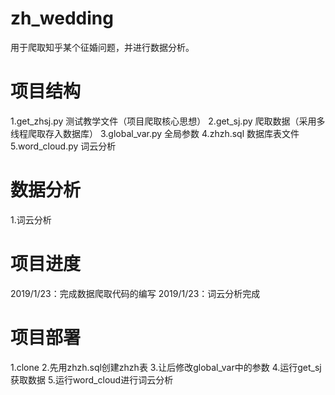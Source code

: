 # zh_wedding
用于爬取知乎某个征婚问题，并进行数据分析。

# 项目结构
1.get_zhsj.py 测试教学文件（项目爬取核心思想）
2.get_sj.py 爬取数据（采用多线程爬取存入数据库）
3.global_var.py 全局参数
4.zhzh.sql 数据库表文件
5.word_cloud.py 词云分析

# 数据分析

1.词云分析

# 项目进度

2019/1/23：完成数据爬取代码的编写
2019/1/23：词云分析完成

# 项目部署

1.clone
2.先用zhzh.sql创建zhzh表
3.让后修改global_var中的参数
4.运行get_sj获取数据
5.运行word_cloud进行词云分析
